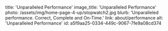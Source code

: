 title: 'Unparalleled Performance'
image_title: 'Unparalleled Performance'
photo: /assets/img/home-page-4-up/stopwatch2.jpg
blurb: 'Unparalleled performance. Correct, Complete and On-Time.'
link: about/performance
alt: 'Unparalleled Performance'
id: a5f9aa25-0334-449c-9067-7fe9a08cd374
